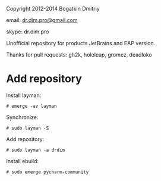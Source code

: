 Copyright 2012-2014 Bogatkin Dmitriy

email: dr.dim.pro@gmail.com

skype: dr.dim.pro

Unofficial repository for products JetBrains and EAP version.

Thanks for pull requests: gh2k, hololeap, gromez, deadloko

Add repository
==============

Install layman:

    # emerge -av layman

Synchronize:

    # sudo layman -S

Add repository:

    # sudo layman -a drdim

Install ebuild:
    
    # sudo emerge pycharm-community
